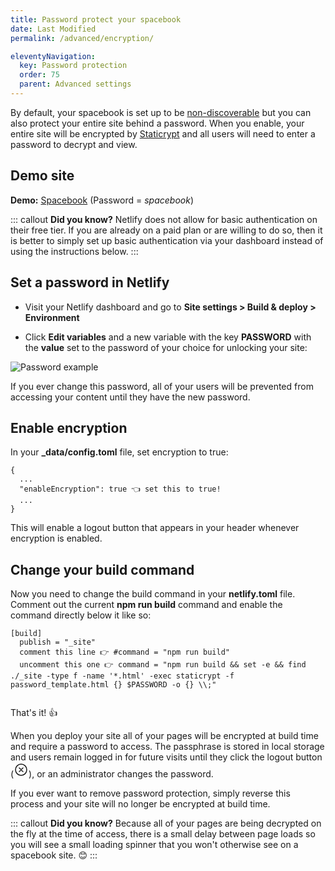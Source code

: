```yaml
---
title: Password protect your spacebook 
date: Last Modified
permalink: /advanced/encryption/

eleventyNavigation:
  key: Password protection
  order: 75 
  parent: Advanced settings
---
```

By default, your spacebook is set up to be [non-discoverable](/privacy) but you can also protect your entire site behind a password. When you enable, your entire site will be encrypted by [Staticrypt](https://github.com/robinmoisson/staticrypt) and all users will need to enter a password to decrypt and view. 

## Demo site
 
**Demo:** [Spacebook](https://deploy-preview-10--spacebook-app.netlify.app/tips-and-tricks/ordering/) (Password = *spacebook*)

::: callout
**Did you know?** Netlify does not allow for basic authentication on their free tier. If you are already on a paid plan or are willing to do so, then it is better to simply set up basic authentication via your dashboard instead of using the instructions below.
:::

## Set a password in Netlify

* Visit your Netlify dashboard and go to **Site settings > Build & deploy > Environment**

* Click **Edit variables** and a new variable with the key **PASSWORD** with the **value** set to the password of your choice for unlocking your site:

![Password example](/static/img/password.png)

If you ever change this password, all of your users will be prevented from accessing your content until they have the new password.

## Enable encryption

In your **_data/config.toml** file, set encryption to true:

```
{
  ...
  "enableEncryption": true 👈 set this to true!
  ...
}

```

This will enable a logout button that appears in your header whenever encryption is enabled. 

## Change your build command

Now you need to change the build command in your **netlify.toml** file. Comment out the current **npm run build** command and enable the command directly below it like so:  

```
[build]
  publish = "_site"
  comment this line 👉 #command = "npm run build" 
  uncomment this one 👉 command = "npm run build && set -e && find ./_site -type f -name '*.html' -exec staticrypt -f password_template.html {} $PASSWORD -o {} \\;"
  
```

That's it! 👍

When you deploy your site all of your pages will be encrypted at build time and require a password to access. The passphrase is stored in local storage and users remain logged in for future visits until they click the logout button  (<svg  width="24" height="24"  xmlns='http://www.w3.org/2000/svg' class='ionicon inline text-gray-400 hover:text-red-800' viewBox='0 0 512 512'><title>Close Circle</title><path d='M448 256c0-106-86-192-192-192S64 150 64 256s86 192 192 192 192-86 192-192z' fill='none' stroke='currentColor' stroke-miterlimit='10' stroke-width='32'/><path fill='none' stroke='currentColor' stroke-linecap='round' stroke-linejoin='round' stroke-width='32' d='M320 320L192 192M192 320l128-128'/></svg>), or an administrator changes the password. 

If you ever want to remove password protection, simply reverse this process and your site will no longer be encrypted at build time.

::: callout
**Did you know?** Because all of your pages are being decrypted on the fly at the time of access, there is a small delay between page loads so you will see a small loading spinner that you won't otherwise see on a spacebook site. 😊
:::
